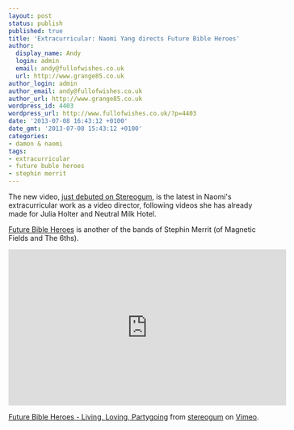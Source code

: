 ```yaml
---
layout: post
status: publish
published: true
title: 'Extracurricular: Naomi Yang directs Future Bible Heroes'
author:
  display_name: Andy
  login: admin
  email: andy@fullofwishes.co.uk
  url: http://www.grange85.co.uk
author_login: admin
author_email: andy@fullofwishes.co.uk
author_url: http://www.grange85.co.uk
wordpress_id: 4403
wordpress_url: http://www.fullofwishes.co.uk/?p=4403
date: '2013-07-08 16:43:12 +0100'
date_gmt: '2013-07-08 15:43:12 +0100'
categories:
- damon & naomi
tags: 
- extracurricular
- future buble heroes
- stephin merrit
---
```

<p>The new video, <a href="http://www.stereogum.com/1399921/future-bible-heroes-living-loving-partygoing-video-stereogum-premiere/video/">just debuted on Stereogum</a>, is the latest in Naomi's extracurricular work as a video director, following videos she has already made for Julia Holter and Neutral Milk Hotel.</p>
<p><a href="http://en.wikipedia.org/wiki/Future_Bible_Heroes">Future Bible Heroes</a> is another of the bands of Stephin Merrit (of Magnetic Fields and The 6ths).</p>
<p><iframe class="aligncenter" src="http://player.vimeo.com/video/69885516?color=13206e" width="550" height="309" frameborder="0" webkitAllowFullScreen mozallowfullscreen allowFullScreen></iframe>
<p><a href="http://vimeo.com/69885516">Future Bible Heroes - Living, Loving, Partygoing</a> from <a href="http://vimeo.com/stereogum">stereogum</a> on <a href="https://vimeo.com">Vimeo</a>.</p>
